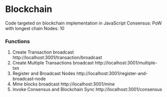 # Blockchain 
Code targeted on blockchain implementation in JavaScript
Consensus: PoW with longest chain
Nodes: 10

### Functions
1. Create Transaction broadcast http://localhost:3001/transaction/broadcast
2. Create Multiple Transactions broadcast http://localhost:3001/multiple-txn
3. Register and Broadcast Nodes http://localhost:3001/register-and-broadcast-node
4. Mine blocks broadcast http://localhost:3001/mine
5. Invoke Consensus and Blockchain Sync http://localhost:3001/consensus
